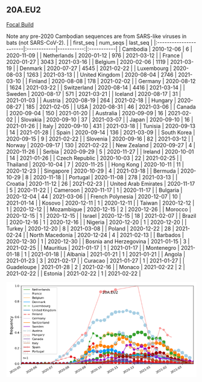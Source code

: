 

## 20A.EU2
[Focal Build](https://nextstrain.org/groups/neherlab/ncov/20A.EU2?f_region=Europe)

Note any pre-2020 Cambodian sequences are from SARS-like viruses in bats (not SARS-CoV-2).
|                        | first_seq   |   num_seqs | last_seq   |
|:-----------------------|:------------|-----------:|:-----------|
| Cambodia               | 2010-12-06  |          6 | 2020-11-09 |
| Netherlands            | 2020-01-12  |        976 | 2021-03-12 |
| France                 | 2020-01-27  |       3043 | 2021-03-16 |
| Belgium                | 2020-02-06  |       1119 | 2021-03-19 |
| Denmark                | 2020-07-27  |       4545 | 2021-02-22 |
| Luxembourg             | 2020-08-03  |       1263 | 2021-03-13 |
| United Kingdom         | 2020-08-04  |       2746 | 2021-03-10 |
| Finland                | 2020-08-08  |        178 | 2021-02-02 |
| Germany                | 2020-08-12  |       1624 | 2021-03-22 |
| Switzerland            | 2020-08-14  |       4416 | 2021-03-14 |
| Sweden                 | 2020-08-17  |        571 | 2021-03-21 |
| Iceland                | 2020-08-17  |         31 | 2021-01-03 |
| Austria                | 2020-08-19  |        264 | 2021-02-18 |
| Hungary                | 2020-08-27  |        185 | 2021-02-05 |
| USA                    | 2020-08-31  |         46 | 2021-03-06 |
| Canada                 | 2020-09-04  |        150 | 2021-01-20 |
| Australia              | 2020-09-09  |         16 | 2021-02-02 |
| Slovakia               | 2020-09-10  |         37 | 2021-03-07 |
| Japan                  | 2020-09-10  |         16 | 2021-01-26 |
| Italy                  | 2020-09-10  |        431 | 2021-03-18 |
| Tunisia                | 2020-09-13  |         14 | 2021-01-28 |
| Spain                  | 2020-09-14  |        136 | 2021-03-09 |
| South Korea            | 2020-09-15  |          9 | 2021-02-22 |
| Slovenia               | 2020-09-16  |         82 | 2021-03-12 |
| Norway                 | 2020-09-17  |        130 | 2021-02-22 |
| New Zealand            | 2020-09-27  |          4 | 2020-11-26 |
| Serbia                 | 2020-09-29  |          5 | 2020-11-27 |
| Ireland                | 2020-10-01  |         14 | 2021-01-26 |
| Czech Republic         | 2020-10-03  |         22 | 2021-02-25 |
| Thailand               | 2020-10-04  |          7 | 2020-11-25 |
| Hong Kong              | 2020-10-11  |         11 | 2020-12-23 |
| Singapore              | 2020-10-29  |          4 | 2021-03-18 |
| Bermuda                | 2020-10-29  |          8 | 2020-11-18 |
| Portugal               | 2020-11-08  |        278 | 2021-03-13 |
| Croatia                | 2020-11-12  |         26 | 2021-02-23 |
| United Arab Emirates   | 2020-11-17  |          5 | 2020-11-22 |
| Cameroon               | 2020-11-17  |          1 | 2020-11-17 |
| Bulgaria               | 2020-12-04  |         44 | 2021-03-06 |
| French Polynesia       | 2020-12-07  |         10 | 2021-01-14 |
| Kosovo                 | 2020-12-11  |          1 | 2020-12-11 |
| Taiwan                 | 2020-12-12  |          1 | 2020-12-12 |
| Mozambique             | 2020-12-15  |          2 | 2020-12-26 |
| Morocco                | 2020-12-15  |          1 | 2020-12-15 |
| Israel                 | 2020-12-15  |         18 | 2021-02-07 |
| Brazil                 | 2020-12-16  |          1 | 2020-12-16 |
| Nigeria                | 2020-12-20  |          1 | 2020-12-20 |
| Turkey                 | 2020-12-20  |          8 | 2021-03-08 |
| Poland                 | 2020-12-22  |         28 | 2021-02-24 |
| North Macedonia        | 2020-12-24  |          4 | 2021-02-13 |
| Barbados               | 2020-12-30  |          1 | 2020-12-30 |
| Bosnia and Herzegovina | 2021-01-15  |          3 | 2021-02-25 |
| Mauritius              | 2021-01-17  |          1 | 2021-01-17 |
| Montenegro             | 2021-01-18  |          1 | 2021-01-18 |
| Albania                | 2021-01-21  |          1 | 2021-01-21 |
| Angola                 | 2021-01-23  |          3 | 2021-02-17 |
| Curacao                | 2021-01-27  |          1 | 2021-01-27 |
| Guadeloupe             | 2021-01-28  |          2 | 2021-02-16 |
| Monaco                 | 2021-02-22  |          2 | 2021-02-22 |
| Estonia                | 2021-02-22  |          1 | 2021-02-22 |

![Overall trends 20A.EU2](/overall_trends_figures/overall_trends_20A.EU2.png)